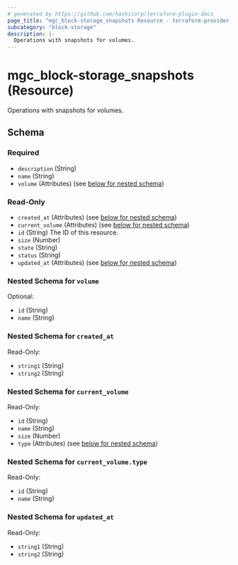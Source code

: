 ```yaml
---
# generated by https://github.com/hashicorp/terraform-plugin-docs
page_title: "mgc_block-storage_snapshots Resource - terraform-provider-mgc"
subcategory: "block-storage"
description: |-
  Operations with snapshots for volumes.
---
```


# mgc_block-storage_snapshots (Resource)

Operations with snapshots for volumes.



<!-- schema generated by tfplugindocs -->
## Schema

### Required

- `description` (String)
- `name` (String)
- `volume` (Attributes) (see [below for nested schema](#nestedatt--volume))

### Read-Only

- `created_at` (Attributes) (see [below for nested schema](#nestedatt--created_at))
- `current_volume` (Attributes) (see [below for nested schema](#nestedatt--current_volume))
- `id` (String) The ID of this resource.
- `size` (Number)
- `state` (String)
- `status` (String)
- `updated_at` (Attributes) (see [below for nested schema](#nestedatt--updated_at))

<a id="nestedatt--volume"></a>
### Nested Schema for `volume`

Optional:

- `id` (String)
- `name` (String)


<a id="nestedatt--created_at"></a>
### Nested Schema for `created_at`

Read-Only:

- `string1` (String)
- `string2` (String)


<a id="nestedatt--current_volume"></a>
### Nested Schema for `current_volume`

Read-Only:

- `id` (String)
- `name` (String)
- `size` (Number)
- `type` (Attributes) (see [below for nested schema](#nestedatt--current_volume--type))

<a id="nestedatt--current_volume--type"></a>
### Nested Schema for `current_volume.type`

Read-Only:

- `id` (String)
- `name` (String)



<a id="nestedatt--updated_at"></a>
### Nested Schema for `updated_at`

Read-Only:

- `string1` (String)
- `string2` (String)
